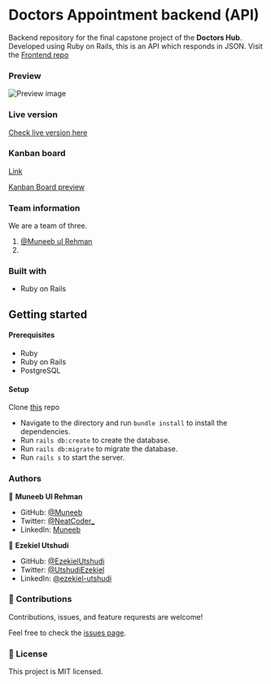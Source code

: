 # Doctors Appointment backend (API)

Backend repository for the final capstone project of the **Doctors Hub**. Developed using Ruby on Rails, this is an API which responds in JSON.
Visit the [Frontend repo]()

### Preview

![Preview image]()

### Live version

[Check live version here]()

### Kanban board

[Link]()

[Kanban Board preview]()

### Team information

We are a team of three.

1. [@Muneeb ul Rehman](https://github.com/muneebulrehman)
2. []()

### Built with

- Ruby on Rails

## Getting started

#### Prerequisites

- Ruby
- Ruby on Rails
- PostgreSQL

#### Setup

Clone [this]() repo

- Navigate to the directory and run `bundle install` to install the dependencies.
- Run `rails db:create` to create the database.
- Run `rails db:migrate` to migrate the database.
- Run `rails s` to start the server.

### Authors

👤 **Muneeb Ul Rehman**

- GitHub: [@Muneeb](https://github.com/muneebulrehman)
- Twitter: [@NeatCoder\_](https://twitter.com/NeatCoder_)
- LinkedIn: [Muneeb](https://www.linkedin.com/in/muneebulrehman/)

👤 **Ezekiel Utshudi**

- GitHub: [@EzekielUtshudi](https://github.com/EzekielUtshudi)
- Twitter: [@UtshudiEzekiel](https://twitter.com/UtshudiEzekiel)
- LinkedIn: [@ezekiel-utshudi](https://www.linkedin.com/in/ezekiel-utshudi-195782162/)




### 🤝 Contributions

Contributions, issues, and feature requrests are welcome!

Feel free to check the [issues page](https://github.com/muneebulrehman/doctors-hub-backend/issues).

### 📝 License

This project is MIT licensed.
